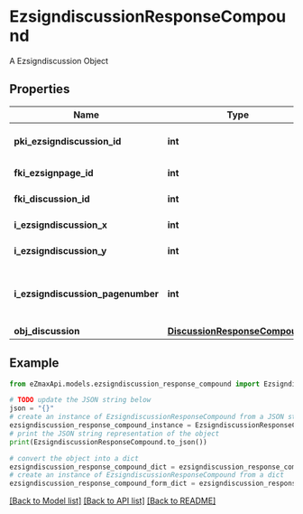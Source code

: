 # EzsigndiscussionResponseCompound

A Ezsigndiscussion Object

## Properties

Name | Type | Description | Notes
------------ | ------------- | ------------- | -------------
**pki_ezsigndiscussion_id** | **int** | The unique ID of the Ezsigndiscussion | 
**fki_ezsignpage_id** | **int** | The unique ID of the Ezsignpage | 
**fki_discussion_id** | **int** | The unique ID of the Discussion | 
**i_ezsigndiscussion_x** | **int** | The x of the Ezsigndiscussion | 
**i_ezsigndiscussion_y** | **int** | The y of the Ezsigndiscussion | 
**i_ezsigndiscussion_pagenumber** | **int** | The page number in the Ezsigndocument for the Ezsigndiscussion | 
**obj_discussion** | [**DiscussionResponseCompound**](DiscussionResponseCompound.md) |  | 

## Example

```python
from eZmaxApi.models.ezsigndiscussion_response_compound import EzsigndiscussionResponseCompound

# TODO update the JSON string below
json = "{}"
# create an instance of EzsigndiscussionResponseCompound from a JSON string
ezsigndiscussion_response_compound_instance = EzsigndiscussionResponseCompound.from_json(json)
# print the JSON string representation of the object
print(EzsigndiscussionResponseCompound.to_json())

# convert the object into a dict
ezsigndiscussion_response_compound_dict = ezsigndiscussion_response_compound_instance.to_dict()
# create an instance of EzsigndiscussionResponseCompound from a dict
ezsigndiscussion_response_compound_form_dict = ezsigndiscussion_response_compound.from_dict(ezsigndiscussion_response_compound_dict)
```
[[Back to Model list]](../README.md#documentation-for-models) [[Back to API list]](../README.md#documentation-for-api-endpoints) [[Back to README]](../README.md)


